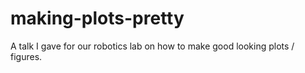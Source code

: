 making-plots-pretty
===================

A talk I gave for our robotics lab on how to make good looking plots / figures.
